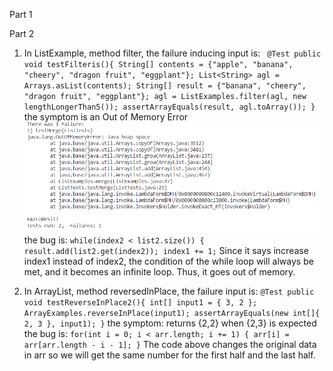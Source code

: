 Part 1

Part 2
1. In ListExample, method filter, the failure inducing input is:
    ` @Test
    public void testFilteris(){
        String[] contents = {"apple", "banana", "cheery", "dragon fruit", "eggplant"};
	    List<String> agl = Arrays.asList(contents);
	    String[] result = {"banana", "cheery", "dragon fruit", "eggplant"};
	    agl = ListExamples.filter(agl, new lengthLongerThan5());
	    assertArrayEquals(result, agl.toArray());
    }`
     the symptom is an Out of Memory Error
     ![](lab-2-screenshots/filterSymptom.png)
     the bug is:
     `while(index2 < list2.size()) {
      result.add(list2.get(index2));
      index1 += 1;`
      Since it says increase index1 instead of index2, the condition of the while loop will always be met, and it becomes an infinite loop.
      Thus, it goes out of memory.

2. In ArrayList, method reversedInPlace, the failure input is:
    `@Test
  public void testReverseInPlace2(){
    int[] input1 = { 3, 2 };
    ArrayExamples.reverseInPlace(input1);
    assertArrayEquals(new int[]{ 2, 3 }, input1);
  }`
  the symptom: returns {2,2} when {2,3} is expected
  the bug is:
  `for(int i = 0; i < arr.length; i += 1) {
      arr[i] = arr[arr.length - i - 1];
    }`
    The code above changes the original data in arr so we will get the same number for the first half and the last half.
